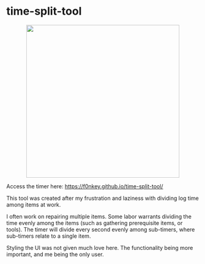 # time-split-tool

<p align="center">
  <img width=400 src="https://i.imgur.com/U65fyId.png">
</p>  

Access the timer here: https://f0nkey.github.io/time-split-tool/

This tool was created after my frustration and laziness with dividing log time among items at work.

I often work on repairing multiple items.
Some labor warrants dividing the time evenly among the items (such as gathering prerequisite items, or tools). The timer will divide every second evenly among sub-timers, where sub-timers relate to a single item.

Styling the UI was not given much love here. The functionality being more important, and me being the only user.
